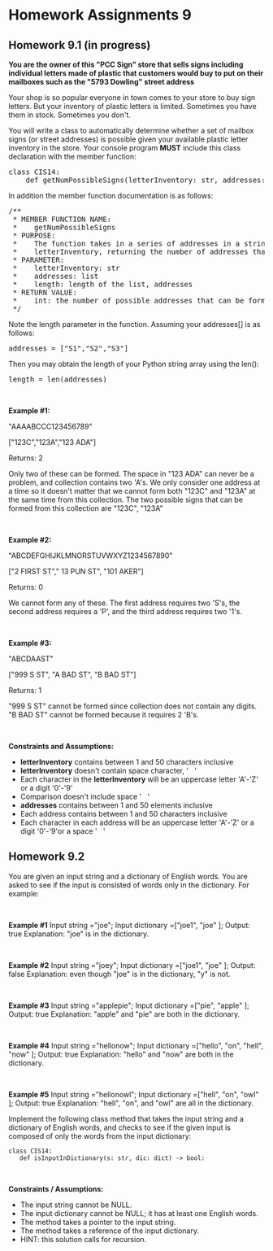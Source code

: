 # Homework Assignments 9

## Homework 9.1 (in progress)
**You are the owner of this "PCC Sign" store that sells signs including individual letters made of plastic that 
customers would buy to put on their mailboxes such as the "5793 Dowling" street address**

Your shop is so popular everyone in town comes to your store to buy sign letters. But your inventory of plastic 
letters is limited. Sometimes you have them in stock. Sometimes you don't.

You will write a class to automatically determine whether a set of mailbox signs (or street addresses) is possible 
given your available plastic letter inventory in the store. Your console program **MUST** include this class 
declaration with the member function: 

<pre>
class CIS14:
    def getNumPossibleSigns(letterInventory: str, addresses: list, length: int) -> int:
</pre>

In addition the member function documentation is as follows: 

<pre>
/**
 * MEMBER FUNCTION NAME: 
 *    getNumPossibleSigns
 * PURPOSE: 
 *    The function takes in a series of addresses in a string array and compares each of them with the available 
 *    letterInventory, returning the number of addresses that are POSSIBLE to form from the given letterInventory
 * PARAMETER:
 *    letterInventory: str
 *    addresses: list
 *    length: length of the list, addresses
 * RETURN VALUE:
 *    int: the number of possible addresses that can be formed from your inventory of letters
 */
</pre>
 
Note the length parameter in the function. Assuming your addresses[] is as follows:

<pre>
addresses = ["S1","S2","S3"] 
</pre>

Then you may obtain the length of your Python string array using the len():

<pre>
length = len(addresses)
</pre>

<br />

**Example #1:**

"AAAABCCC123456789"

["123C","123A","123 ADA"]

Returns: 2

Only two of these can be formed. The space in "123 ADA" can never be a problem, and collection contains two 'A's. We 
only consider one address at a time so it doesn't matter that we cannot form both "123C" and "123A" at the same time 
from this collection. The two possible signs that can be formed from this collection are "123C", "123A"

<br /> 

**Example #2:** 

"ABCDEFGHIJKLMNORSTUVWXYZ1234567890"

["2 FIRST ST"," 13 PUN ST", "101 AKER"]

Returns: 0

We cannot form any of these. The first address requires two 'S's, the second address requires a 'P', and the third 
address requires two '1's.

<br /> 

**Example #3:**

"ABCDAAST"

["999 S ST", "A BAD ST", "B BAD ST"]

Returns: 1

"999 S ST" cannot be formed since collection does not contain any digits. "B BAD ST" cannot be formed because it 
requires 2 'B's.

<br />

**Constraints and Assumptions:**

* __letterInventory__ contains between 1 and 50 characters inclusive
* __letterInventory__ doesn't contain space character, '&nbsp;&nbsp;&nbsp;'
* Each character in the __letterInventory__ will be an uppercase letter 'A'-'Z' or a digit '0'-'9'
* Comparison doesn't include space '&nbsp;&nbsp;&nbsp;'
* __addresses__ contains between 1 and 50 elements inclusive
* Each address contains between 1 and 50 characters inclusive
* Each character in each address will be an uppercase letter 'A'-'Z' or a digit '0'-'9'or a space '&nbsp;&nbsp;&nbsp;'

## Homework 9.2
You are given an input string and a dictionary of English words. You are asked to see if the input is consisted 
of words only in the dictionary. For example:

<br />

**Example #1**
Input string ="joe";
Input dictionary =["joe1", "joe" ];
Output: true
Explanation: "joe" is in the dictionary.
 
<br />

**Example #2**
Input string ="joey";
Input dictionary =["joe1", "joe" ];
Output: false
Explanation: even though "joe" is in the dictionary, "y" is not.

<br /> 

**Example #3**
Input string ="applepie";
Input dictionary =["pie", "apple" ];
Output: true
Explanation: "apple" and "pie" are both in the dictionary. 

<br /> 

**Example #4**
Input string ="hellonow";
Input dictionary =["hello", "on", "hell", "now" ];
Output: true
Explanation: "hello" and "now" are both in the dictionary. 
 
<br />

**Example #5**
Input string ="hellonowl";
Input dictionary =["hell", "on", "owl" ];
Output: true
Explanation: "hell", "on", and "owl" are all in the dictionary. 
 

Implement the following class method that takes the input string and a dictionary of English words, and checks to see 
if the given input is composed of only the words from the input dictionary:

```
class CIS14:
   def isInputInDictionary(s: str, dic: dict) -> bool:
```
<br />

**Constraints / Assumptions:**

* The input string cannot be NULL.
* The input dictionary cannot be NULL; it has at least one English words.
* The method takes a pointer to the input string.
* The method takes a reference of the input dictionary.
* HINT: this solution calls for recursion.